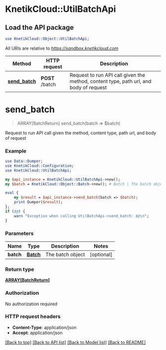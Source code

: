 # KnetikCloud::UtilBatchApi

## Load the API package
```perl
use KnetikCloud::Object::UtilBatchApi;
```

All URIs are relative to *https://sandbox.knetikcloud.com*

Method | HTTP request | Description
------------- | ------------- | -------------
[**send_batch**](UtilBatchApi.md#send_batch) | **POST** /batch | Request to run API call given the method, content type, path url, and body of request


# **send_batch**
> ARRAY[BatchReturn] send_batch(batch => $batch)

Request to run API call given the method, content type, path url, and body of request

### Example 
```perl
use Data::Dumper;
use KnetikCloud::Configuration;
use KnetikCloud::UtilBatchApi;

my $api_instance = KnetikCloud::UtilBatchApi->new();
my $batch = KnetikCloud::Object::Batch->new(); # Batch | The batch object

eval { 
    my $result = $api_instance->send_batch(batch => $batch);
    print Dumper($result);
};
if ($@) {
    warn "Exception when calling UtilBatchApi->send_batch: $@\n";
}
```

### Parameters

Name | Type | Description  | Notes
------------- | ------------- | ------------- | -------------
 **batch** | [**Batch**](Batch.md)| The batch object | [optional] 

### Return type

[**ARRAY[BatchReturn]**](BatchReturn.md)

### Authorization

No authorization required

### HTTP request headers

 - **Content-Type**: application/json
 - **Accept**: application/json

[[Back to top]](#) [[Back to API list]](../README.md#documentation-for-api-endpoints) [[Back to Model list]](../README.md#documentation-for-models) [[Back to README]](../README.md)

